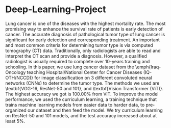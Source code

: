 # Deep-Learning-Project

Lung cancer is one of the diseases with the highest mortality rate. The most promising way to enhance the survival rate of patients is early detection of cancer. The accurate diagnosis of pathological tumor type of lung cancer is significant for early detection and corresponding treatment. An important and most common criteria for determining tumor type is via computed tomography (CT) data. Traditionally, only radiologists are able to read and interpret the CT scan and provide a diagnosis. However, a qualified radiologist is usually required to complete over 10-years training and schooling. In this paper, we use lung cancer dataset from the \emph{Iraq-Oncology teaching Hospital/National Center for Cancer Diseases (IQ-OTH/NCCD)} for image classification on 3 different convoluted neural networks (CNNs) to determine the tumor type. The methods we used are \textbf{VGG-16, ResNet-50 and 101}, and \textbf{Vision Transformer (ViT)}. The highest accuracy we got is 100.00% from ViT. To improve the model performance, we used the curriculum learning, a training technique that trains machine learning models from easier data to harder data, to pre-organized our dataset and then feed the model. We try curriculum learning on ResNet-50 and 101 models, and the test accuracy increased about at least 5%.
